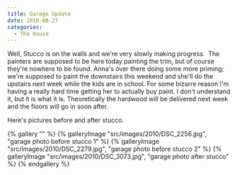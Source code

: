 ```yaml
---
title: Garage Update
date: 2010-08-27
categories: 
  - The House
---
```


Well, Stucco is on the walls and we're very slowly making progress.  The painters are supposed to be here today painting the trim, but of course they're nowhere to be found. Anna's over there doing some more priming; we're supposed to paint the downstairs this weekend and she'll do the upstairs next week while the kids are in school. For some bizarre reason I'm having a really hard time getting her to actually buy paint. I don't understand it, but it is what it is. Theoretically the hardwood will be delivered next week and the floors will go in soon after.

Here's pictures before and after stucco.

{% gallery "" %}
{% galleryImage "src/images/2010/DSC_2256.jpg", "garage photo before stucco 1" %}
{% galleryImage "src/images/2010/DSC_2279.jpg", "garage photo before stucco 2" %}
{% galleryImage "src/images/2010/DSC_3073.jpg", "garage photo after stucco" %}
{% endgallery %}
